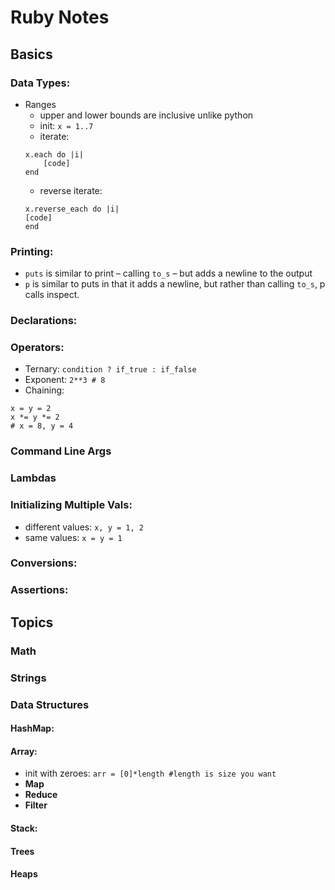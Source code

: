# Ruby Notes

## Basics
### Data Types:
- Ranges
    - upper and lower bounds are inclusive unlike python
    - init: `x = 1..7`
    - iterate: 
    ```
    x.each do |i|
        [code]
    end
    ```
    - reverse iterate:
    ```
    x.reverse_each do |i|
    [code]
    end
    ```
### Printing:
- `puts` is similar to print – calling `to_s` – but adds a newline to the output
- `p` is similar to puts in that it adds a newline, but rather than calling `to_s`, p calls inspect.
### Declarations:
### Operators:
- Ternary: `condition ? if_true : if_false` 
- Exponent: `2**3 # 8`
- Chaining:
```
x = y = 2
x *= y *= 2
# x = 8, y = 4
```
### Command Line Args
### Lambdas
### Initializing Multiple Vals:
- different values: `x, y = 1, 2`
- same values: `x = y = 1` 
### Conversions:
### Assertions:
## Topics
### Math
### Strings
### Data Structures

#### HashMap:
#### Array:
- init with zeroes: `arr = [0]*length #length is size you want`
- **Map**
- **Reduce**
- **Filter**
#### Stack:
#### Trees
#### Heaps
